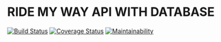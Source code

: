 # RIDE MY WAY API WITH DATABASE

[![Build Status](https://travis-ci.org/marthamareal/RideMyWayApi-DataBase.svg?branch=feature)](https://travis-ci.org/marthamareal/RideMyWayApi-DataBase.svg?branch=feature)
[![Coverage Status](https://coveralls.io/repos/github/marthamareal/RideMyWayApi-DataBase/badge.svg?branch=feature)](https://coveralls.io/github/marthamareal/RideMyWayApi-DataBase?branch=feature)
[![Maintainability](https://api.codeclimate.com/v1/badges/5ce1725652eea508ea13/maintainability)](https://codeclimate.com/github/marthamareal/RideMyWayApi-DataBase/maintainability)